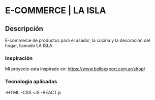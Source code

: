 # E-COMMERCE | LA ISLA


## Descripción

 E-commerce de productos para el asador, la cocina y la decoración del hogar, llamado LA ISLA.

### Inspiración 

Mi proyecto esta inspirado en:  https://www.belloexport.com.ar/shop/

### Tecnologia aplicadas

-HTML
-CSS
-JS
-REACT.js

